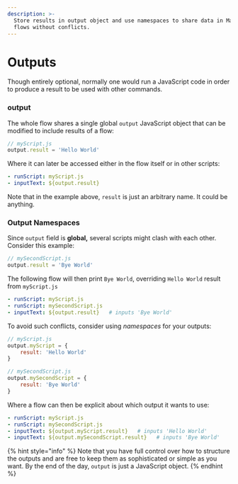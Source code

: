 ```yaml
---
description: >-
  Store results in output object and use namespaces to share data in Maestro
  flows without conflicts.
---
```


# Outputs

Though entirely optional, normally one would run a JavaScript code in order to produce a result to be used with other commands.

### output

The whole flow shares a single global `output` JavaScript object that can be modified to include results of a flow:

```javascript
// myScript.js
output.result = 'Hello World'
```

Where it can later be accessed either in the flow itself or in other scripts:

```yaml
- runScript: myScript.js
- inputText: ${output.result}
```

Note that in the example above, `result` is just an arbitrary name. It could be anything.

### Output Namespaces

Since `output` field is **global,** several scripts might clash with each other. Consider this example:

```javascript
// mySecondScript.js
output.result = 'Bye World'
```

The following flow will then print `Bye World`, overriding `Hello World` result from `myScript.js`

```yaml
- runScript: myScript.js
- runScript: mySecondScript.js
- inputText: ${output.result}   # inputs 'Bye World'
```

To avoid such conflicts, consider using _namespaces_ for your outputs:

```javascript
// myScript.js
output.myScript = {
    result: 'Hello World'
}
```

```javascript
// mySecondScript.js
output.mySecondScript = {
    result: 'Bye World'
}
```

Where a flow can then be explicit about which output it wants to use:

```yaml
- runScript: myScript.js
- runScript: mySecondScript.js
- inputText: ${output.myScript.result}   # inputs 'Hello World'
- inputText: ${output.mySecondScript.result}   # inputs 'Bye World'
```

{% hint style="info" %}
Note that you have full control over how to structure the outputs and are free to keep them as sophisticated or simple as you want. By the end of the day, `output` is just a JavaScript object.
{% endhint %}
